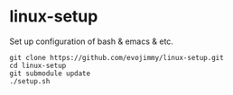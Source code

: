 linux-setup
===========

Set up configuration of bash & emacs & etc.

    git clone https://github.com/evojimmy/linux-setup.git
    cd linux-setup
    git submodule update
    ./setup.sh
